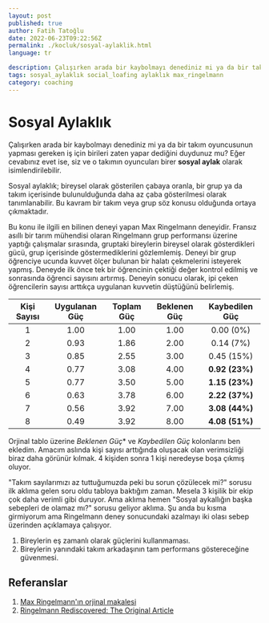 ```yaml
---
layout: post
published: true
author: Fatih Tatoğlu
date: 2022-06-23T09:22:56Z
permalink: ./kocluk/sosyal-aylaklik.html
language: tr

description: Çalışırken arada bir kaybolmayı denediniz mi ya da bir takım oyuncusunun yapması gereken iş için birileri zaten yapar dediğini duydunuz mu?
tags: sosyal_aylaklık social_loafing aylaklık max_ringelmann
category: coaching
---
```


# Sosyal Aylaklık

Çalışırken arada bir kaybolmayı denediniz mi ya da bir takım oyuncusunun yapması gereken iş için birileri zaten yapar dediğini duydunuz mu? Eğer cevabınız evet ise, siz ve o takımın oyuncuları birer **sosyal aylak** olarak isimlendirilebilir.

Sosyal aylaklık; bireysel olarak gösterilen çabaya oranla, bir grup ya da takım içerisinde bulunulduğunda daha az çaba gösterilmesi olarak tanımlanabilir. Bu kavram bir takım veya grup söz konusu olduğunda ortaya çıkmaktadır.

Bu konu ile ilgili en bilinen deneyi yapan Max Ringelmann deneyidir. Fransız asıllı bir tarım mühendisi olaran Ringelmann grup performansı üzerine yaptığı çalışmalar sırasında, gruptaki bireylerin bireysel olarak gösterdikleri gücü, grup içerisinde göstermediklerini gözlemlemiş. Deneyi bir grup öğrenciye ucunda kuvvet ölçer bulunan bir halatı çekmelerini isteyerek yapmış. Deneyde ilk önce tek bir öğrencinin çektiği değer kontrol edilmiş ve sonrasında öğrenci sayısını artırmış. Deneyin sonucu olarak, ipi çeken öğrencilerin sayısı arttıkça uygulanan kuvvetin düştüğünü belirlemiş.

| Kişi Sayısı | Uygulanan Güç | Toplam Güç | Beklenen Güç | Kaybedilen Güç |
|:---:|:---:|:---:|:---:|:---:|
| 1 | 1.00 | 1.00 | 1.00 | 0.00 (0%)  |
| 2 | 0.93 | 1.86 | 2.00 | 0.14 (7%)  |
| 3 | 0.85 | 2.55 | 3.00 | 0.45 (15%) |
| 4 | 0.77 | 3.08 | 4.00 | **0.92 (23%)** |
| 5 | 0.77 | 3.50 | 5.00 | **1.15 (23%)** |
| 6 | 0.63 | 3.78 | 6.00 | **2.22 (37%)** |
| 7 | 0.56 | 3.92 | 7.00 | **3.08 (44%)** |
| 8 | 0.49 | 3.92 | 8.00 | **4.08 (51%)** |

Orjinal tablo üzerine *Beklenen Güç** ve *Kaybedilen Güç* kolonlarını ben ekledim. Amacım aslında kişi sayısı arttığında oluşacak olan verimsizliği biraz daha görünür kılmak. 4 kişiden sonra 1 kişi neredeyse boşa çıkmış oluyor.

"Takım sayılarımızı az tuttuğumuzda peki bu sorun çözülecek mi?" sorusu ilk aklıma gelen soru oldu tabloya baktığım zaman. Mesela 3 kişilik bir ekip çok daha verimli gibi duruyor. Ama aklıma hemen "Sosyal aykallığın başka sebepleri de olamaz mı?" sorusu geliyor aklıma. Şu anda bu kısma girmiyorum ama Ringelmann deney sonucundaki azalmayı iki olası sebep üzerinden açıklamaya çalışıyor.

1. Bireylerin eş zamanlı olarak güçlerini kullanmaması.
2. Bireylerin yanındaki takım arkadaşının tam performans göstereceğine güvenmesi.

## Referanslar

1. [Max Ringelmann'ın orjinal makalesi](https://gallica.bnf.fr/ark:/12148/bpt6k54409695.image.f14.langEN)
2. [Ringelmann Rediscovered: The Original Article](https://www.researchgate.net/profile/David-Kravitz-5/publication/209410111_Ringelmann_Rediscovered_The_Original_Article/links/0deec5384ffc87e9c4000000/Ringelmann-Rediscovered-The-Original-Article.pdf?origin=publication_detail)
